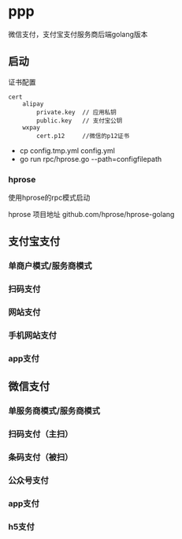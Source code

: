 # ppp
微信支付，支付宝支付服务商后端golang版本

## 启动

证书配置
```
cert
    alipay
        private.key  // 应用私钥
        public.key   // 支付宝公钥
    wxpay
        cert.p12     //微信的p12证书
```

 - cp config.tmp.yml config.yml
 - go run rpc/hprose.go --path=configfilepath

### hprose


使用hprose的rpc模式启动

hprose 项目地址 github.com/hprose/hprose-golang

## 支付宝支付
### 单商户模式/服务商模式
### 扫码支付
### 网站支付
### 手机网站支付
### app支付

## 微信支付
### 单服务商模式/服务商模式
### 扫码支付（主扫）
### 条码支付（被扫）
### 公众号支付
### app支付
### h5支付

